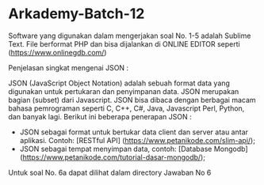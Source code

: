 # Arkademy-Batch-12
Software yang digunakan dalam mengerjakan soal No. 1-5 adalah Sublime Text.
File berformat PHP dan bisa dijalankan di ONLINE EDITOR seperti (https://www.onlinegdb.com/)

Penjelasan singkat mengenai JSON :

JSON (JavaScript Object Notation) adalah sebuah format data yang digunakan untuk pertukaran dan penyimpanan data.
JSON merupakan bagian (subset) dari Javascript. JSON bisa dibaca dengan berbagai macam bahasa pemrograman seperti C, C++, C#, Java, Javascript Perl, Python, dan banyak lagi.
Berikut ini beberapa penerapan JSON :

- JSON sebagai format untuk bertukar data client dan server atau antar aplikasi. Contoh: [RESTful API] (https://www.petanikode.com/slim-api/);
- JSON sebagai tempat menyimpan data, contoh: [Database Mongodb] (https://www.petanikode.com/tutorial-dasar-mongodb/);

Untuk soal No. 6a dapat dilihat dalam directory Jawaban No 6

